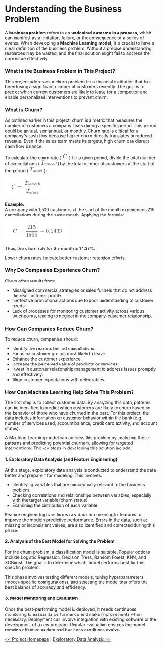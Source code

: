 
# Understanding the Business Problem  
A **business problem** refers to an **undesired outcome in a process**, which can manifest as a limitation, failure, or the consequence of a series of events. When developing a **Machine Learning model**, it is crucial to have a clear definition of the business problem. Without a precise understanding, resources may be wasted, and the final solution might fail to address the core issue effectively.  

### What is the Business Problem in This Project?  
This project addresses a churn problem for a financial institution that has been losing a significant number of customers recently. The goal is to predict which current customers are likely to leave for a competitor and enable personalized interventions to prevent churn.  

### What is Churn?  
As outlined earlier in this project, churn is a metric that measures the number of customers a company loses during a specific period. This period could be annual, semiannual, or monthly. Churn rate is critical for a company's cash flow because higher churn directly translates to reduced revenue. Even if the sales team meets its targets, high churn can disrupt cash flow balance.  

To calculate the churn rate ( ![](C.png) ) for a given period, divide the total number of cancellations ( ![](Tcancell.png) ) by the total number of customers at the start of the period ( ![](Tstart.png) ):

![](function.png)

**Example:**  
A company with 1,500 customers at the start of the month experiences 215 cancellations during the same month. Applying the formula:  

![](calc.png)

Thus, the churn rate for the month is 14.33%.  

Lower churn rates indicate better customer retention efforts.  

### Why Do Companies Experience Churn?  
Churn often results from:  
- Misaligned commercial strategies or sales funnels that do not address the real customer profile.  
- Ineffective promotional actions due to poor understanding of customer needs.  
- Lack of processes for monitoring customer activity across various touchpoints, leading to neglect in the company-customer relationship.  

### How Can Companies Reduce Churn?  
To reduce churn, companies should:  
- Identify the reasons behind cancellations.  
- Focus on customer groups most likely to leave.  
- Enhance the customer experience.  
- Increase the perceived value of products or services.  
- Invest in customer relationship management to address issues promptly and effectively.  
- Align customer expectations with deliverables.  

### How Can Machine Learning Help Solve This Problem?  
The first step is to collect customer data. By analyzing this data, patterns can be identified to predict which customers are likely to churn based on the behavior of those who have churned in the past. For this project, the data includes information on customer behavior within the bank (e.g., number of services used, account balance, credit card activity, and account status).  

A Machine Learning model can address this problem by analyzing these patterns and predicting potential churners, allowing for targeted interventions. The key steps in developing this solution include:  

#### **1. Exploratory Data Analysis (and Feature Engineering)**  
At this stage, exploratory data analysis is conducted to understand the data better and prepare it for modeling. This involves:  
- Identifying variables that are conceptually relevant to the business problem.  
- Checking correlations and relationships between variables, especially with the target variable (churn status).  
- Examining the distribution of each variable.  

Feature engineering transforms raw data into meaningful features to improve the model’s predictive performance. Errors in the data, such as missing or inconsistent values, are also identified and corrected during this phase.  

#### **2. Analysis of the Best Model for Solving the Problem**  
For the churn problem, a classification model is suitable. Popular options include Logistic Regression, Decision Trees, Random Forest, KNN, and XGBoost. The goal is to determine which model performs best for this specific problem.  

This phase involves testing different models, tuning hyperparameters (model-specific configurations), and selecting the model that offers the best balance of accuracy and efficiency.

#### **3. Model Monitoring and Evaluation**  
Once the best-performing model is deployed, it needs continuous monitoring to assess its performance and make improvements when necessary. Deployment can involve integration with existing software or the development of a new program. Regular evaluation ensures the model remains effective as data and business conditions evolve.  

[<< Project Homepage](README.md) | [Exploratory Data Analysis >>](exploratory_analysis.ipynb)